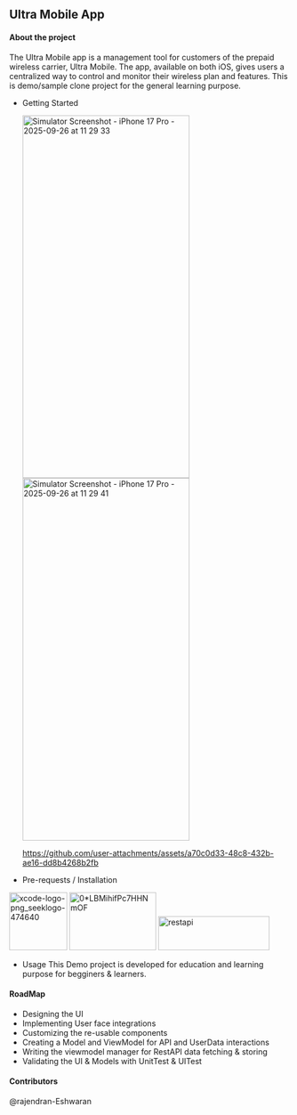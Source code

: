 ## Ultra Mobile App

####  About the project
The Ultra Mobile app is a management tool for customers of the prepaid wireless carrier, Ultra Mobile. 
The app, available on both iOS, gives users a centralized way to control and monitor their wireless plan and features. 
This is demo/sample clone project for the general learning purpose.

* Getting Started
  <p>
   <img width="300" height="652" alt="Simulator Screenshot - iPhone 17 Pro - 2025-09-26 at 11 29 33" src="https://github.com/user-attachments/assets/1d8b20c9-1b7b-46fc-8f87-d77a405ec057" />
  <img width="300" height="652" alt="Simulator Screenshot - iPhone 17 Pro - 2025-09-26 at 11 29 41" src="https://github.com/user-attachments/assets/b0719f99-3a59-43d6-ba47-26051c7b4713" />
    
  https://github.com/user-attachments/assets/a70c0d33-48c8-432b-ae16-dd8b4268b2fb
  </p>

+ Pre-requests / Installation
  
<img width="104" height="104" alt="xcode-logo-png_seeklogo-474640" src="https://github.com/user-attachments/assets/3720dae6-e398-4077-8d2f-94cf27e0067d" />

<img width="156" height="104" alt="0*LBMihifPc7HHNmOF" src="https://github.com/user-attachments/assets/5f3ff308-ef09-4145-9270-ca7c4b70688d" />

<img width="200" height="61" alt="restapi" src="https://github.com/user-attachments/assets/eda29359-0cf7-40c1-b10d-f187c16ea211" />

+ Usage
    This Demo project is developed for education and learning purpose for begginers & learners. 
#### RoadMap
 + Designing the UI
 + Implementing User face integrations
 + Customizing the re-usable components
 + Creating a Model and ViewModel for API and UserData interactions
 + Writing the viewmodel manager for RestAPI data fetching & storing
 + Validating the UI & Models with UnitTest & UITest
#### Contributors
@rajendran-Eshwaran
